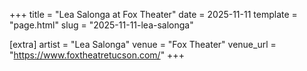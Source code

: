 +++
title = "Lea Salonga at Fox Theater"
date = 2025-11-11
template = "page.html"
slug = "2025-11-11-lea-salonga"

[extra]
artist = "Lea Salonga"
venue = "Fox Theater"
venue_url = "https://www.foxtheatretucson.com/"
+++
